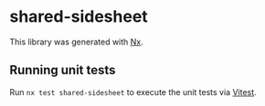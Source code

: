 # shared-sidesheet

This library was generated with [Nx](https://nx.dev).

## Running unit tests

Run `nx test shared-sidesheet` to execute the unit tests via [Vitest](https://vitest.dev/).
